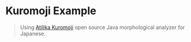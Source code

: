 # Kuromoji Example
>Using [Atilika Kuromoji](https://github.com/atilika/kuromoji) open source Java morphological analyzer for Japanese.
